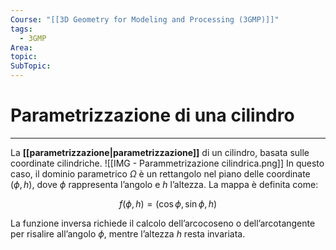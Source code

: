 ```yaml
---
Course: "[[3D Geometry for Modeling and Processing (3GMP)]]"
tags:
  - 3GMP
Area: 
topic: 
SubTopic: 
---
```


# Parametrizzazione di una cilindro
---
La **[[parametrizzazione|parametrizzazione]]** di un cilindro, basata sulle coordinate cilindriche.
![[IMG - Parammetrizazione cilindrica.png]]
In questo caso, il dominio parametrico $\Omega$ è un rettangolo nel piano delle coordinate $(\phi, h)$, dove $\phi$ rappresenta l’angolo e $h$ l’altezza. La mappa è definita come:

$$
f(\phi, h) = (\cos\phi, \sin\phi, h)
$$

La funzione inversa richiede il calcolo dell’arcocoseno o dell’arcotangente per risalire all’angolo $\phi$, mentre l’altezza $h$ resta invariata.